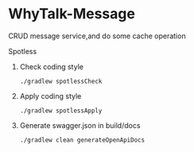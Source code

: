 # WhyTalk-Message
CRUD message service,and do some cache operation

Spotless

1. Check coding style
	```shell
	./gradlew spotlessCheck
	```
2. Apply coding style
	```shell
	./gradlew spotlessApply
	```
 3. Generate swagger.json in build/docs
	```shell
	./gradlew clean generateOpenApiDocs
	```
